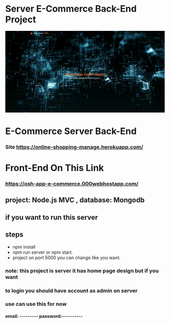 # Server E-Commerce Back-End Project
![I am GitHub Readme Generator's creator](public/home.png)
# E-Commerce Server Back-End 
### Site https://online-shopping-manage.herokuapp.com/
# Front-End On This Link
### https://osh-app-e-commerce.000webhostapp.com/

## project: Node.js MVC , database: Mongodb

## if you want to run this server

## steps

- npm install
- npm run server or npm start.
- project on port 5000 you can change like you want.

### note: this project is server it has home page design but if you want 
### to login you should have account as admin on server

### use can use this for now

#### email: --------- password:----------

